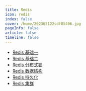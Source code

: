 ```yaml
---
title: Redis
icon: redis 
index: false
cover: /home/202305122sdf05406.jpg
pageInfo: false
article: false
timeline: false
---
```


- <HopeIcon icon="page"/> [Redis 基础一](0redis.md)
- <HopeIcon icon="page"/> [Redis 基础二](1redis.md)
- <HopeIcon icon="page"/> [Redis 分布式锁](2lock.md)
- <HopeIcon icon="page"/> [Redis 数据结构](3redisdatastructures.md)
- <HopeIcon icon="page"/> [Redis 持久化](4redispersistence.md)
- <HopeIcon icon="page"/> [Redis 集群](5rediscluster.md)
